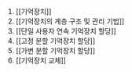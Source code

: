 1. [[기억장치]]
2. [[기억장치의 계층 구조 및 관리 기법]]
3. [[단일 사용자 연속 기억장치 할당]]
4. [[고정 분할 기억장치 할당]]
5. [[가변 분할 기억장치 할당]]
6. [[기억장치 교체]]